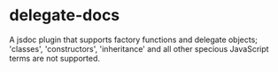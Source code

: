 # delegate-docs
A jsdoc plugin that supports factory functions and delegate objects; 'classes', 'constructors', 'inheritance' and all other specious JavaScript terms are not supported.
